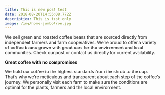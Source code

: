 ```yaml
---
title: This is new post test
date: 2018-08-20T14:55:08.772Z
description: This is test only
image: /img/home-jumbotron.jpg
---
```

We sell green and roasted coffee beans that are sourced directly from independent farmers and farm cooperatives. We’re proud to offer a variety of coffee beans grown with great care for the environment and local communities. Check our post or contact us directly for current availability.

**Great coffee with no compromises**

We hold our coffee to the highest standards from the shrub to the cup. That’s why we’re meticulous and transparent about each step of the coffee’s journey. We personally visit each farm to make sure the conditions are optimal for the plants, farmers and the local environment.
